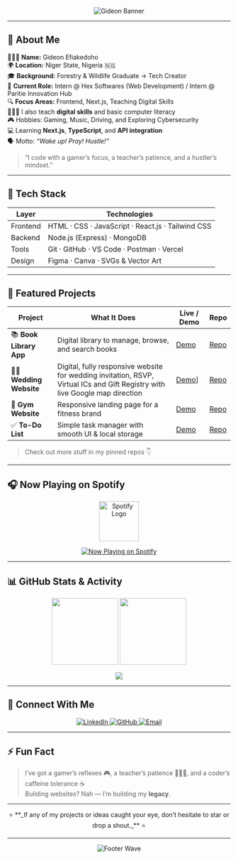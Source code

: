 <!-- 🌈 HEADER / BANNER -->
<p align="center">
  <img src="https://capsule-render.vercel.app/api?type=waving&height=180&color=gradient&text=Hey%20👋🏾%20I'm%20Gideon%20Efiakedoho&fontAlign=50&fontAlignY=40&desc=Website%20Developer%20|%20Instructor%20|%20Digital%20Skills%20Trainer&descAlign=50&descAlignY=70&fontSize=58" alt="Gideon Banner" />
</p>

---

## 🧭 About Me

👨🏾‍💻 **Name:** Gideon Efiakedoho  
🌍 **Location:** Niger State, Nigeria 🇳🇬  
🎓 **Background:** Forestry & Wildlife Graduate → Tech Creator  
💼 **Current Role:** Intern @ Hex Softwares (Web Development) / Intern @ Paritie Innovation Hub          
🔍 **Focus Areas:** Frontend, Next.js, Teaching Digital Skills  
🧑🏾‍🏫 I also teach **digital skills** and basic computer literacy  
🎮 Hobbies: Gaming, Music, Driving, and Exploring Cybersecurity  
💻 Learning **Next.js**, **TypeScript**, and **API integration**  
🗣 Motto: *“Wake up! Pray! Hustle!”* 

> “I code with a gamer’s focus, a teacher’s patience, and a hustler’s mindset.”

---

## 🧰 Tech Stack

| Layer       | Technologies |
|-------------|--------------|
| Frontend    | HTML · CSS · JavaScript · React.js · Tailwind CSS |
| Backend     | Node.js (Express) · MongoDB |
| Tools       | Git · GitHub · VS Code · Postman · Vercel |
| Design      | Figma · Canva · SVGs & Vector Art |

---

## 🚀 Featured Projects

| Project | What It Does | Live / Demo | Repo |
|--------|----------------|-------------|------|
| 📚 **Book Library App** | Digital library to manage, browse, and search books | [Demo](https://hex-softwares-book-library.vercel.app/) | [Repo](https://github.com/JeruH-dev/Hex_Softwares-Book-Library) |
| 👰‍♀️ **Wedding Website** | Digital, fully responsive website for wedding invitation, RSVP, Virtual ICs and Gift Registry with live Google map direction | [Demo](https://idyanie-wedding-bells.vercel.app/)] | [Repo](#) | 
| 💪 **Gym Website** | Responsive landing page for a fitness brand | [Demo](#) | [Repo](#) |
| ✅ **To-Do List** | Simple task manager with smooth UI & local storage | [Demo](#) | [Repo](#) |

> Check out more stuff in my pinned repos 👇

---

## 🎧 Now Playing on Spotify


<p align="center">
  <a href="https://open.spotify.com/user/31j7nonn7uddxvfapgtnftlqysyq" target="_blank">
    <img src="https://upload.wikimedia.org/wikipedia/commons/1/19/Spotify_logo_without_text.svg" alt="Spotify Logo" width="90" />
  </a>
</p>

<p align="center">
  <a href="https://open.spotify.com/user/31j7nonn7uddxvfapgtnftlqysyq" target="_blank">
    <img src="https://spotify-github-profile.vercel.app/api/view?  uid=31j7nonn7uddxvfapgtnftlqysyq&cover_image=true&theme=novatorem&show_offline=false&background_color=121212&interchange=false" alt="Now Playing on Spotify" />
  </a>
</p>


---

## 📊 GitHub Stats & Activity

<p align="center">
  <img src="https://github-readme-stats.vercel.app/api?username=JeruH-dev&show_icons=true&theme=radical" height="150" />
  <img src="https://github-readme-stats.vercel.app/api/top-langs/?username=JeruH-dev&layout=compact&theme=radical" height="150" />
</p>

<p align="center">
  <img src="https://github-readme-activity-graph.vercel.app/graph?username=JeruH-dev&theme=react-dark&hide_border=true" />
</p>

---

## 🤝 Connect With Me

<p align="center">
  <a href="https://www.linkedin.com/in/gideon-efiakedoho-978493279" target="_blank">
    <img src="https://img.shields.io/badge/LinkedIn-0077B5?style=for-the-badge&logo=linkedin&logoColor=white" alt="LinkedIn" />
  </a>
  <a href="https://github.com/JeruH-dev" target="_blank">
    <img src="https://img.shields.io/badge/GitHub-000000?style=for-the-badge&logo=github&logoColor=white" alt="GitHub" />
  </a>
  <a href="mailto:efiakedohogideon@gmail.com">
    <img src="https://img.shields.io/badge/Email-D14836?style=for-the-badge&logo=gmail&logoColor=white" alt="Email" />
  </a>
</p>

---

## ⚡ Fun Fact

> I’ve got a gamer’s reflexes 🎮, a teacher’s patience 🧑🏾‍🏫, and a coder’s caffeine tolerance ☕  
> Building websites? Nah — I’m building my **legacy**.

---

<p align="center">
  ⭐ **_If any of my projects or ideas caught your eye, don’t hesitate to star or drop a shout._** ⭐
</p>

---

<p align="center">
  <img src="https://capsule-render.vercel.app/api?type=waving&height=100&section=footer&color=gradient" alt="Footer Wave" />
</p>
